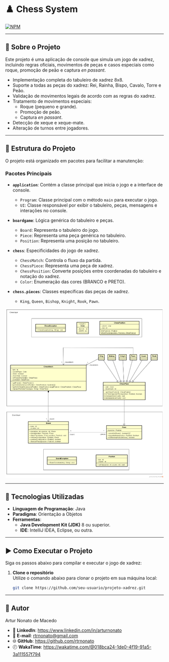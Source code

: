 # ♟️ Chess System
[![NPM](https://img.shields.io/npm/l/react)](https://github.com/rtrnonato/chess-system-java/blob/main/LICENSE)

---

## 📖 Sobre o Projeto

Este projeto é uma aplicação de console que simula um jogo de xadrez, incluindo regras oficiais, movimentos de peças e casos especiais como roque, promoção de peão e captura *en passant*.

- Implementação completa do tabuleiro de xadrez 8x8.
- Suporte a todas as peças do xadrez: Rei, Rainha, Bispo, Cavalo, Torre e Peão.
- Validação de movimentos legais de acordo com as regras do xadrez.
- Tratamento de movimentos especiais:
  - Roque (pequeno e grande).
  - Promoção de peão.
  - Captura *en passant*.
- Detecção de xeque e xeque-mate.
- Alteração de turnos entre jogadores.

---

## 📂 Estrutura do Projeto

O projeto está organizado em pacotes para facilitar a manutenção:

### Pacotes Principais

- **`application`**: Contém a classe principal que inicia o jogo e a interface de console.
  - `Program`: Classe principal com o método `main` para executar o jogo.
  - `UI`: Classe responsável por exibir o tabuleiro, peças, mensagens e interações no console.

- **`boardgame`**: Lógica genérica do tabuleiro e peças.
  - `Board`: Representa o tabuleiro do jogo.
  - `Piece`: Representa uma peça genérica no tabuleiro.
  - `Position`: Representa uma posição no tabuleiro.
  
- **`chess`**: Especificidades do jogo de xadrez.
  - `ChessMatch`: Controla o fluxo da partida.
  - `ChessPiece`: Representa uma peça de xadrez.
  - `ChessPosition`: Converte posições entre coordenadas do tabuleiro e notação do xadrez.
  - `Color`: Enumeração das cores (BRANCO e PRETO).

- **`chess.pieces`**: Classes específicas das peças de xadrez.
  - `King`, `Queen`, `Bishop`, `Knight`, `Rook`, `Pawn`.

![Mobile 1](https://github.com/rtrnonato/chess-system-java/blob/main/chess-system-design.png)

---

## 🔧 Tecnologias Utilizadas

- **Linguagem de Programação**: Java
- **Paradigma**: Orientação a Objetos
- **Ferramentas**:
  - **Java Development Kit (JDK)** 8 ou superior.
  - **IDE**: IntelliJ IDEA, Eclipse, ou outra.

---

## ▶️ Como Executar o Projeto

Siga os passos abaixo para compilar e executar o jogo de xadrez:

1. **Clone o repositório**  
   Utilize o comando abaixo para clonar o projeto em sua máquina local:
   ```bash
   git clone https://github.com/seu-usuario/projeto-xadrez.git

---

## 👤 Autor

Artur Nonato de Macedo

- 💼 **LinkedIn**: https://www.linkedin.com/in/arturnonato
- 📧 **E-mail**: rtrnonato@gmail.com
- 🌐 **GitHub**: https://github.com/rtrnonato
- 🕗 **WakaTime**: https://wakatime.com/@018bca24-1de0-4f19-91a5-3a111557f794
